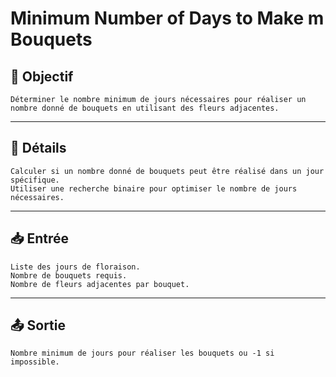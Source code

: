 # Minimum Number of Days to Make m Bouquets

## 🎯 Objectif

    Déterminer le nombre minimum de jours nécessaires pour réaliser un nombre donné de bouquets en utilisant des fleurs adjacentes.

---

## 📝 Détails

    Calculer si un nombre donné de bouquets peut être réalisé dans un jour spécifique.
    Utiliser une recherche binaire pour optimiser le nombre de jours nécessaires.

---

## 📥 Entrée

    Liste des jours de floraison.
    Nombre de bouquets requis.
    Nombre de fleurs adjacentes par bouquet.

---

## 📤 Sortie

    Nombre minimum de jours pour réaliser les bouquets ou -1 si impossible.

